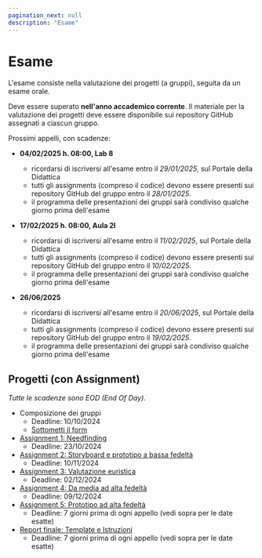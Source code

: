 ```yaml
---
pagination_next: null
description: "Esame"
---
```


# Esame

L'esame consiste nella valutazione dei progetti (a gruppi), seguita da un esame orale.

Deve essere superato **nell'anno accademico corrente**. Il materiale per la valutazione dei progetti deve essere disponibile sui repository GitHub assegnati a ciascun gruppo.

Prossimi appelli, con scadenze:

- **04/02/2025 h. 08:00, Lab 8**
    - ricordarsi di iscriversi all'esame entro il *29/01/2025*, sul Portale della Didattica
    - tutti gli assignments (compreso il codice) devono essere presenti sui repository GitHub del gruppo entro il *28/01/2025*.
    - il programma delle presentazioni dei gruppi sarà condiviso qualche giorno prima dell'esame

- **17/02/2025 h. 08:00, Aula 2I**
    - ricordarsi di iscriversi all'esame entro il *11/02/2025*, sul Portale della Didattica
    - tutti gli assignments (compreso il codice) devono essere presenti sui repository GitHub del gruppo entro il *10/02/2025*.
    - il programma delle presentazioni dei gruppi sarà condiviso qualche giorno prima dell'esame

- **26/06/2025**
    - ricordarsi di iscriversi all'esame entro il *20/06/2025*, sul Portale della Didattica
    - tutti gli assignments (compreso il codice) devono essere presenti sui repository GitHub del gruppo entro il *19/02/2025*.
    - il programma delle presentazioni dei gruppi sarà condiviso qualche giorno prima dell'esame

## Progetti (con Assignment)

*Tutte le scadenze sono EOD (End Of Day).*

- Composizione dei gruppi
  - Deadline: 10/10/2024
  - [Sottometti il form](https://forms.gle/GwyftpZkcNAk8zYi7)
- [Assignment 1: Needfinding](https://polito-uxd-2024.github.io/materiale/assignments/A1-needfinding.pdf)
  - Deadline: 23/10/2024
- [Assignment 2: Storyboard e prototipo a bassa fedeltà](https://polito-uxd-2024.github.io/materiale/assignments/A2-storyboard-paper-prototypes.pdf)
  - Deadline: 10/11/2024
- [Assignment 3: Valutazione euristica](https://polito-uxd-2024.github.io/materiale/assignments/A3-heuristic-evaluation.pdf)
  - Deadline: 02/12/2024
- [Assignment 4: Da media ad alta fedeltà](https://polito-uxd-2024.github.io/materiale/assignments/A4-mid-to-hi-fidelity.pdf)
  - Deadline: 09/12/2024
- [Assignment 5: Prototipo ad alta fedeltà](https://polito-uxd-2024.github.io/materiale/assignments/A5-high-fidelity-prototype.pdf)
  - Deadline: 7 giorni prima di ogni appello (vedi sopra per le date esatte)  
- [Report finale: Template e Istruzioni](https://polito-uxd-2024.github.io/materiale/assignments/final-report-instructions.pdf)
  - Deadline: 7 giorni prima di ogni appello (vedi sopra per le date esatte) 

